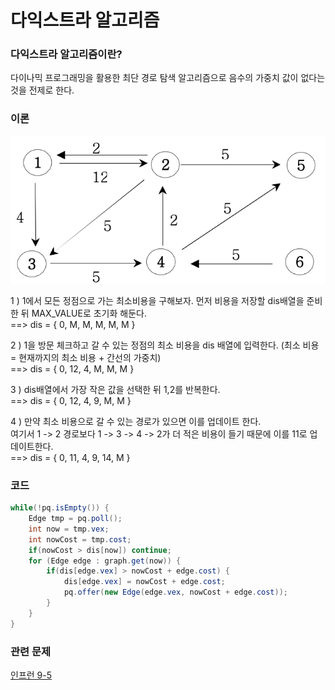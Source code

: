 # 다익스트라 알고리즘
### 다익스트라 알고리즘이란?
   다이나믹 프로그래밍을 활용한 최단 경로 탐색 알고리즘으로 음수의 가중치 값이 없다는 것을 전제로 한다.

### 이론
![](../../images/다익스트라.png)

1 ) 1에서 모든 정점으로 가는 최소비용을 구해보자. 먼저 비용을 저장할 dis배열을 준비한 뒤 MAX_VALUE로 초기화 해둔다.<br>
 ==> dis = { 0, M, M, M, M, M }

2 ) 1을 방문 체크하고 갈 수 있는 정점의 최소 비용을 dis 배열에 입력한다. (최소 비용 =  현재까지의 최소 비용 + 간선의 가중치)<br> 
 ==> dis = { 0, 12, 4, M, M, M }

3 ) dis배열에서 가장 작은 값을 선택한 뒤 1,2를 반복한다. <br>
 ==> dis = { 0, 12, 4, 9, M, M }

4 ) 만약 최소 비용으로 갈 수 있는 경로가 있으면 이를 업데이트 한다. <br>
여기서 1 -> 2 경로보다 1 -> 3 -> 4 -> 2가 더 적은 비용이 들기 때문에 이를 11로 업데이트한다. <br>
 ==> dis = { 0, 11, 4, 9, 14, M }

### 코드
~~~java
while(!pq.isEmpty()) {
    Edge tmp = pq.poll();
    int now = tmp.vex;
    int nowCost = tmp.cost;
    if(nowCost > dis[now]) continue;
    for (Edge edge : graph.get(now)) {
        if(dis[edge.vex] > nowCost + edge.cost) {
            dis[edge.vex] = nowCost + edge.cost;
            pq.offer(new Edge(edge.vex, nowCost + edge.cost));
        }
    }
}
~~~


### 관련 문제
[인프런 9-5](/dijkstra/inflearn/Ch9_5.java)